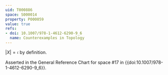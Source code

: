 ```yaml
---
uid: T000886
space: S000014
property: P000059
value: true
refs:
- doi: 10.1007/978-1-4612-6290-9_6
  name: Counterexamples in Topology
---
```


$|X| = \mathfrak{c}$ by definition.

Asserted in the General Reference Chart for space #17 in
{{doi:10.1007/978-1-4612-6290-9_6}}.
